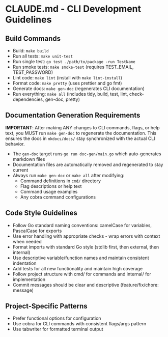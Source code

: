 # CLAUDE.md - CLI Development Guidelines

## Build Commands

- Build: `make build`
- Run all tests: `make unit-test`
- Run single test: `go test ./path/to/package -run TestName`
- Run smoke tests: `make smoke-test` (requires TEST_EMAIL, TEST_PASSWORD)
- Lint code: `make lint` (install with `make lint-install`)
- Format code: `make pretty` (uses prettier and go fmt)
- Generate docs: `make gen-doc` (regenerates CLI documentation)
- Run everything: `make all` (includes tidy, build, test, lint, check-dependencies, gen-doc, pretty)

## Documentation Generation Requirements

**IMPORTANT**: After making ANY changes to CLI commands, flags, or help text, you MUST run `make gen-doc` to regenerate the documentation. This ensures the docs in `mkdocs/docs/` stay synchronized with the actual CLI behavior.

- The `gen-doc` target runs `go run doc-gen/main.go` which auto-generates markdown files
- Documentation files are automatically removed and regenerated to stay current
- Always run `make gen-doc` or `make all` after modifying:
  - Command definitions in `cmd/` directory
  - Flag descriptions or help text
  - Command usage examples
  - Any cobra command configurations

## Code Style Guidelines

- Follow Go standard naming conventions: camelCase for variables, PascalCase for exports
- Use error handling with appropriate checks - wrap errors with context when needed
- Format imports with standard Go style (stdlib first, then external, then internal)
- Use descriptive variable/function names and maintain consistent indentation
- Add tests for all new functionality and maintain high coverage
- Follow project structure with cmd/ for commands and internal/ for implementation
- Commit messages should be clear and descriptive (feature/fix/chore: message)

## Project-Specific Patterns

- Prefer functional options for configuration
- Use cobra for CLI commands with consistent flags/args pattern
- Use tabwriter for formatted terminal output
